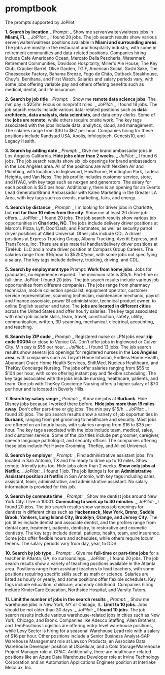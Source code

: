 # promptbook
The prompts supported by JoPilot 

**1. Search by location**
_ _Prompt:_ _ Show me server/waiter/waitress jobs in **Miami, FL**.
_ _JoPilot:_ _ I found 20 jobs. The job search results show various server/waiter/waitress positions available in **Miami and surrounding areas**. The jobs are mostly in the restaurant and hospitality industry, with some in retirement communities and data-related positions. Companies hiring include Cafe Americano Ocean, Mercato Della Pescheria, Watermark Retirement Communities, Davidson Hospitality, Miller's Ale House, The Key Club, Cracker Barrel, Olive Garden, TGIF, American Social, Sushi Sake, The Cheesecake Factory, Bahama Breeze, Fogo de Chão, Outback Steakhouse, Chuy's, Benihana, and First Watch. Salaries and salary periods vary, with some jobs offering variable pay and others offering benefits such as medical, dental, and life insurance.

**2. Search by job title**
_ _Prompt:_ _ Show me **remote data science jobs**. The min pay is $25/hr. Focus on nonprofit roles.
_ _JoPilot:_ _ I found 18 jobs. The job search results include various data-related positions such as **data architects, data analysts, data scientists**, and data entry clerks. Some of the **jobs are remote**, while others require onsite work. The key tags associated with the jobs include data, analytics, cloud, and management. The salaries range from $30 to $67 per hour. Companies hiring for these positions include Randstad USA, Apolis, Infologitech, Genesis10, and Legacy Health.

**3. Search by adding date**
_ _Prompt:_ _ Give me brand ambassador jobs in Los Angeles California. **Hide jobs older than 2 weeks**.
_ _JoPilot:_ _ I found 6 jobs. The job search results show six job openings for brand ambassadors in the Los Angeles area. All of the positions are with NexGen Air and Plumbing, with locations in Inglewood, Hawthorne, Huntington Park, Ladera Heights, and Van Ness. The job profile includes customer service, store, and HVAC, with key tags such as nexgen and generators. The salary for each position is $20 per hour. Additionally, there is an opening for an Events Lead Generator/Brand Ambassador with Kaleo Marketing in the Greater LA Area, with key tags such as events, marketing, fairs, and energy.

**4. Search by distance**
_ _Prompt:_ _ I'm looking for driver jobs in Charlotte, but **not far than 10 miles from the city**. Show me at least 20 driver job offers.
_ _JoPilot:_ _ I found 20 jobs. The job search results show various job opportunities in **Charlotte, NC**. The jobs include delivery driver positions at Marco's Pizza, Lyft, DoorDash, and Postmates, as well as security patrol driver positions at Allied Universal. Other jobs include CDL A driver positions at Express Trucking Group, Albany Trucking, Averitt Express, and TransForce, Inc. There are also material handler/delivery driver positions at TireHub, LLC and a route driver position at Compass Group Careers. The salaries range from $16/hour to $5250/year, with some jobs not specifying a salary. The key tags include delivery, trucking, driving, and CDL.

**5. Search by employment type**
Prompt: **Work from home jobs**. Jobs for graduates, no experience required. The minimum rate is $15/h. Part-time or full-time.
JoPilot: I found 20 jobs. The job search results include various job opportunities from different companies. The jobs range from pharmacy technician, mobile collection specialist, equipment operator, customer service representative, scanning technician, maintenance mechanic, payroll and finance associate, power BI administrator, technical product owner, to online English teacher and tutor. The **jobs are located in different cities** across the United States and offer hourly salaries. The key tags associated with each job include skills, team, travel, construction, safety, utility, communication, written, 3D scanning, mechanical, electrical, accounting, and teaching.

**6. Search by ZIP code**
_ _Prompt:_ _ Registered nurse or LPN jobs near **zip code 90094** or close to Venice CA. Don't offer jobs in Inglewood or Culver City. Min pay is $55 per hour.
_ _JoPilot:_ _ I found 13 jobs. The job search results show several job openings for registered nurses in the **Los Angeles area**, with companies such as Tinyafi Home Infusion, Endless Home Health, Abundant Grace Home Health Services, ShiftMed, Nucleus Healthcare, and TheKey Concierge Nursing. The jobs offer salaries ranging from $55 to $104 per hour, with some offering instant pay and flexible scheduling. The key tags associated with the jobs include nursing, healthcare, patients, and team. One job with TheKey Concierge Nursing offers a higher salary of $70 per hour and is located in Beverly Hills.

**7. Search by salary range**
_ _Prompt:_ _ Show me jobs at **Burbank**. Hide Disney jobs because I worked there before. **Hide jobs more than 15 miles away**. Don't offer part-time or gig jobs. The min pay $15/h.
_ _JoPilot:_ _ I found 20 jobs. The job search results show a variety of job opportunities in **Burbank**, ranging from pet grooming to healthcare and security. Most jobs are offered on an hourly basis, with salaries ranging from $16 to $35 per hour. The key tags associated with the jobs include team, medical, sales, and customer service. Some of the job titles include pet groomer, caregiver, speech language pathologist, and security officer. The companies offering these jobs include Pet Haven Grooming, TheKey, and Allied Universal.

**8. Search by employer**
_ _Prompt:_ _ Find administrative assistant jobs. I'm located in San Antonio, TX and I'm ready to drive up to 10 miles. Show remote-friendly jobs too. Hide jobs older than 2 weeks. **Show only jobs at Netflix**.
_ _JoPilot:_ _ I found 1 job. The job listings is for an **Administrative Assistant position at Netflix** in San Antonio, with key tags including sales, assistant, team, administrative, and administrative assistant. No salary information is provided for this job.

**9. Search by commute time**
_ _Prompt:_ _ Show me dentist jobs around New York City. I live in 10001. **Commuting to work up to 30 minutes**.
_ _JoPilot:_ _ I found 20 jobs. The job search results show various job openings for dentists in different cities such as **Hackensack, New York, Bronx, Saddle Brook, Yonkers, Long Island City, Brooklyn, Orange, and Jersey City**. The job titles include dentist and associate dentist, and the profiles range from dental care, treatment, patients, dentistry, to restorative and cosmetic dentistry. The key tags include dental, patients, health, team, and insurance. Some jobs offer flexible hours and schedules, while others require locum tenens. The salary periods vary from day, year, to DDS.

**10. Search by job type**
_ _Prompt:_ _ Give me **full-time or part-time jobs** for a teacher in Atlanta, GA, no surroundings.
_ _JoPilot:_ _ I found 20 jobs. The job search results show a variety of teaching positions available in the Atlanta area. Positions range from assistant teachers to lead teachers, with some positions requiring specific skills such as math or science. Salaries are listed as hourly or yearly, and some positions offer flexible schedules. Key tags include education, childcare, and early childhood. Companies hiring include KinderCare Education, Northside Hospital, and Varsity Tutors.

**11. Limit the number of jobs in the search results**
_ _Prompt:_ _ Show me warehouse jobs in New York, NY or Chicago, IL. **Limit to 10 jobs**. Jobs should be not older than 30 days.
_ _JoPilot:_ _ **I found 10 jobs**. The job search results include various warehouse-related jobs in cities such as New York, Chicago, and Bronx. Companies like Adecco Staffing, Allen Brothers, and TemPositions Logistics are offering entry-level warehouse positions, while Levy Sector is hiring for a seasonal Warehouse Lead role with a salary of $16 per hour. Other positions include a Senior Business Analyst-SAP Warehouse Management role at Lawson Products, an Associate Data Warehouse Developer position at UScellular, and a Cold Storage/Warehouse Project Manager role at GPAC. Additionally, there are healthcare-related positions like an Azure Data Warehouse Developer role at Irvine Technology Corporation and an Automation Applications Engineer position at Interlake Mecalux, Inc.
